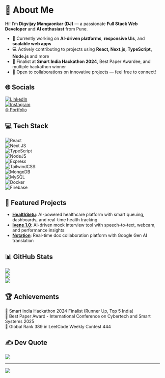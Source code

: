 # 💫 About Me
Hi! I’m **Digvijay Mangaonkar (DJ)** — a passionate **Full Stack Web Developer** and **AI enthusiast** from Pune.  
- 🔭 Currently working on **AI-driven platforms**, **responsive UIs**, and **scalable web apps**  
- 💻 Actively contributing to projects using **React, Next.js, TypeScript, Node.js** and more  
- 🚀 Finalist at **Smart India Hackathon 2024**, Best Paper Awardee, and multiple hackathon winner  
- 🤝 Open to collaborations on innovative projects — feel free to connect!

## 🌐 Socials
[![LinkedIn](https://img.shields.io/badge/LinkedIn-%230077B5.svg?logo=linkedin&logoColor=white)](https://www.linkedin.com/in/dj-mangaonkar-07k/)  
[![Instagram](https://img.shields.io/badge/Instagram-%23E4405F.svg?logo=Instagram&logoColor=white)](https://instagram.com/_dj_m07_)  
[🌐 Portfolio](https://dj07.me)

## 💻 Tech Stack
![React](https://img.shields.io/badge/react-%2320232a.svg?style=for-the-badge&logo=react&logoColor=%2361DAFB)  
![Next JS](https://img.shields.io/badge/Next-black?style=for-the-badge&logo=next.js&logoColor=white)  
![TypeScript](https://img.shields.io/badge/typescript-%23007ACC.svg?style=for-the-badge&logo=typescript&logoColor=white)  
![NodeJS](https://img.shields.io/badge/node.js-6DA55F?style=for-the-badge&logo=node.js&logoColor=white)  
![Express](https://img.shields.io/badge/express.js-%23404d59.svg?style=for-the-badge&logo=express&logoColor=white)  
![TailwindCSS](https://img.shields.io/badge/tailwindcss-%2338B2AC.svg?style=for-the-badge&logo=tailwind-css&logoColor=white)  
![MongoDB](https://img.shields.io/badge/mongodb-%234ea94b.svg?style=for-the-badge&logo=mongodb&logoColor=white)  
![MySQL](https://img.shields.io/badge/mysql-%2300f.svg?style=for-the-badge&logo=mysql&logoColor=white)  
![Docker](https://img.shields.io/badge/docker-%230db7ed.svg?style=for-the-badge&logo=docker&logoColor=white)  
![Firebase](https://img.shields.io/badge/firebase-%23039BE5.svg?style=for-the-badge&logo=firebase)

## 🚀 Featured Projects
- [**HealthSetu**](https://github.com/DJ-BoT07/HealthSetu): AI-powered healthcare platform with smart queuing, dashboards, and real-time health tracking  
- [**Ivene 1.0**](https://github.com/DJ-BoT07/I-vene-1.0): AI-driven mock interview tool with speech-to-text, webcam, and performance insights  
- [**Notation**](https://notation-seven.vercel.app/): Real-time doc collaboration platform with Google Gen AI translation  

## 📊 GitHub Stats
![](https://github-readme-stats.vercel.app/api?username=DJ-BoT07&theme=react&hide_border=false&include_all_commits=true&count_private=true)  
![](https://github-readme-streak-stats.herokuapp.com/?user=DJ-BoT07&theme=react&hide_border=false)  
![](https://github-readme-stats.vercel.app/api/top-langs/?username=DJ-BoT07&theme=react&hide_border=false&layout=compact)

## 🏆 Achievements
🏅 Smart India Hackathon 2024 Finalist (Runner Up, Top 5 India)  
🏅 Best Paper Award - International Conference on Cybertech and Smart Systems 2025  
🏅 Global Rank 389 in LeetCode Weekly Contest 444  

## ✍️ Dev Quote
![](https://quotes-github-readme.vercel.app/api?type=horizontal&theme=tokyonight)

---

[![](https://visitcount.itsvg.in/api?id=DJ-BoT07&icon=0&color=0)](https://visitcount.itsvg.in)

